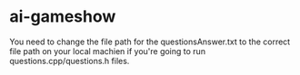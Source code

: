# ai-gameshow

You need to change the file path for the questionsAnswer.txt to the correct file path on your local machien if you're going to run questions.cpp/questions.h files.


